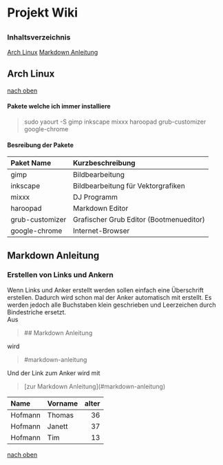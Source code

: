 ## 
# Projekt Wiki
## 
### Inhaltsverzeichnis

[Arch Linux](#arch-linux)
[Markdown Anleitung](#markdown-anleitung)


## 
## Arch Linux
[nach oben](#inhaltsverzeichnis)
#### Pakete welche ich immer installiere
>sudo yaourt -S gimp inkscape mixxx haroopad grub-customizer google-chrome

#### Besreibung der Pakete
|Paket Name|Kurzbeschreibung|
|:----|:----------------|
|gimp|Bildbearbeitung|
|inkscape|Bildbearbeitung für Vektorgrafiken|
|mixxx|DJ Programm|
|haroopad|Markdown Editor|
|grub-customizer|Grafischer Grub Editor (Bootmenueditor)|
|google-chrome|Internet-Browser|


## Markdown Anleitung
### Erstellen von Links und Ankern
Wenn Links und Anker erstellt werden sollen einfach eine Überschrift erstellen. Dadurch wird schon mal der Anker automatisch mit erstellt. Es werden jedoch alle Buchstaben klein geschrieben und Leerzeichen durch Bindestriche ersetzt.   
Aus
>\## Markdown Anleitung

wird
>\#markdown-anleitung

Und der Link zum Anker wird mit
>\[zur Markdown Anleitung](#markdown-anleitung)

|Name			|Vorname	|alter	|
|:-				|:-			|	  -:|
|Hofmann		|Thomas		|36		|
|Hofmann		|Janett		|37		|
|Hofmann		|Tim		|13		|
[nach oben](#inhaltsverzeichnis)

